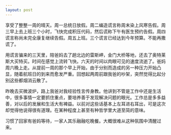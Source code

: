 ```yaml
---
layout: post
---
```


享受了整整一周的晴天。周一总统日放假。周二编造谎言称周末染上风寒告假。周三早上去上班三个小时，飞快完成积压代码，然后谎称下午有医生预约告假。周四谎言称尚未完全康复继续告假。周五上班。三个谎言已经达到今年预算。不能再撒谎了。

用谎言骗来的三天里，陪爸妈去了趟北边的雷斯岬，金门大桥等地，还去了奥特莱斯大买特买。时间在感觉上流转飞快。六天的时间以肉眼可见的速度流逝了。爸妈周六晚上走。从提前一周的那个早上开始，由于分别而造成的另一种压力开始凸显，随着航班日的到来而愈发严重。回想起两周前跟我爸的吵架，突然觉得比起分别这些都烟消云散了。

昨晚去买微波炉，路上我爸对我经验性言传身教。他讲到不管是工作中还是生活中，很多事情一定要抓住重点，要培养善于发现解决问题的眼光。工作总是多多益善，对以后的发展和生活大有裨益。以前对这些话基本上左耳进右耳出，可是这次却觉得他说得很有道理。在某种程度上甚至有种哲学里大道至简的意味。

习惯了回家有爸妈等待，一家人其乐融融吃晚餐。大概很难从这种氛围中清醒过来。